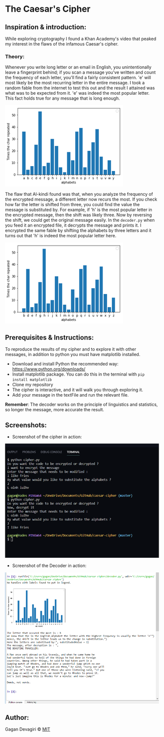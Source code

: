 ﻿

# The Caesar's Cipher

## Inspiration & introduction:
While exploring cryptography I found a Khan Academy's video that peaked my interest in the flaws of the infamous Caesar's cipher. 

### Theory: 
Whenever you write long letter or an email in English, you unintentionally leave a fingerprint behind; if you scan a message you've written and count the frequency of each letter, you'll find a fairly consistent pattern. 'e' will most likely be the most recurring letter in the entire message. I took a random fable from the internet to test this out and the result I attained was what was to be expected from it. 'e' was indeed the most popular letter. This fact holds true for any message that is long enough.

![E](https://github.com/Gagan-Devagiri/caesar-cipher/blob/master/result-analysis/english-alphabet-fingerprint.png)

The flaw that Al-kindi found was that, when you analyze the frequency of the encrypted message, a different letter now recurs the most. If you check how far the letter is shifted from three, you could find the value the message is substituted by. For example, if 'h' is the most popular letter in the encrypted message, then the shift was likely three. Now by reversing the shift, we could get the original message easily. In the ``decoder.py`` when you feed it an encrypted file, it decrypts the message and prints it. I encrypted the same fable by shifting the alphabets by three letters and it turns out that 'h' is indeed the most popular letter here.

![h](https://github.com/Gagan-Devagiri/caesar-cipher/blob/master/result-analysis/substituted%20by%20two.png)


## Prerequisites & Instructions:
To reproduce the results of my cipher and to explore it with other messages, in addition to python you must have matplotlib installed. 

-  Download and install Python the recommended way: https://www.python.org/downloads/
-  Install matplotlib package. You can do this in the terminal with ``pip install matplotlib``
-  Clone my repository
-  The cipher is interactive, and it will walk you through exploring it.
-  Add your message in the textFile and run the relevant file. 

**Remember**: The decoder works on the principle of linguistics and statistics, so longer the message, more accurate the result.

## Screenshots:
- Screenshot of the cipher in action:

![h](https://github.com/Gagan-Devagiri/caesar-cipher/blob/master/result-analysis/screenshot-cipher.png)

- Screenshot of the Decoder in action:

![h](https://github.com/Gagan-Devagiri/caesar-cipher/blob/master/result-analysis/screenshot-matplot-results.png)

## Author:
Gagan Devagiri © [MIT](https://github.com/GaganSD/caesar-cipher-decoder/blob/master/LICENSE)
